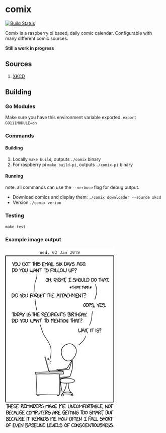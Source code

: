 # comix
[![Build Status](https://travis-ci.com/tizz98/comix.svg?branch=master)](https://travis-ci.com/tizz98/comix)

Comix is a raspberry pi based, daily comic calendar. Configurable with many different comic sources.

**Still a work in progress**

## Sources
1. [XKCD](https://xkcd.com/)

## Building

### Go Modules
Make sure you have this environment variable exported. `export GO111MODULE=on`

### Commands

#### Building
1. Locally `make build`, outputs `./comix` binary
1. For raspberry pi `make build-pi`, outputs `./comix-pi` binary

#### Running
note: all commands can use the `--verbose` flag for debug output.

- Download comics and display them: `./comix downloader --source xkcd`
- Version `./comix verion`

### Testing

`make test`

### Example image output
![](./example.png)
